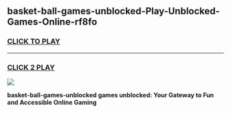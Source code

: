 
## basket-ball-games-unblocked-Play-Unblocked-Games-Online-rf8fo
<h3>
<a href="https://premium76.site?title=basket-ball-games-unblocked&ref=24A">CLICK TO PLAY</a></h3>
<hr>

<h3>
<a href="https://premium76.site?title=basket-ball-games-unblocked&ref=24A">CLICK 2 PLAY</a>
  
</h3>

<a href="https://premium76.site?title=basket-ball-games-unblocked&ref=24A"><img src="https://clearcache.store/games.png"></a>


**basket-ball-games-unblocked games unblocked: Your Gateway to Fun and Accessible Online Gaming**
